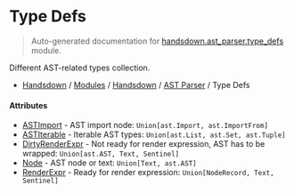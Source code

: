 # Type Defs

> Auto-generated documentation for [handsdown.ast_parser.type_defs](https://github.com/vemel/handsdown/blob/master/handsdown/ast_parser/type_defs.py) module.

Different AST-related types collection.

- [Handsdown](../../README.md#-handsdown---python-documentation-generator) / [Modules](../../MODULES.md#modules) / [Handsdown](../index.md#handsdown) / [AST Parser](index.md#ast-parser) / Type Defs

#### Attributes

- [ASTImport](#astimport) - AST import node: `Union[ast.Import, ast.ImportFrom]`
- [ASTIterable](#astiterable) - Iterable AST types: `Union[ast.List, ast.Set, ast.Tuple]`
- [DirtyRenderExpr](#dirtyrenderexpr) - Not ready for render expression, AST has to be wrapped: `Union[ast.AST, Text, Sentinel]`
- [Node](#node) - AST node or text: `Union[Text, ast.AST]`
- [RenderExpr](#renderexpr) - Ready for render expression: `Union[NodeRecord, Text, Sentinel]`
